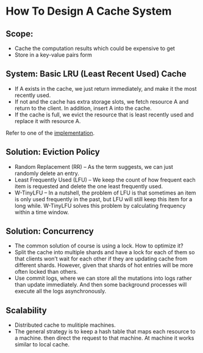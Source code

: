 # How To Design A Cache System

## Scope: 
- Cache the computation results which could be expensive to get
- Store in a key-value pairs form

## System: Basic LRU (Least Recent Used) Cache
- If A exists in the cache, we just return immediately, and make it the most recently used.
- If not and the cache has extra storage slots, we fetch resource A and return to the client. In addition, insert A into the cache.
- If the cache is full, we evict the resource that is least recently used and replace it with resource A.

Refer to one of the [implementation](../p146h/README.md).

## Solution: Eviction Policy
- Random Replacement (RR) – As the term suggests, we can just randomly delete an entry.
- Least Frequently Used (LFU) – We keep the count of how frequent each item is requested and delete the one least frequently used.
- W-TinyLFU – In a nutshell, the problem of LFU is that sometimes an item is only used frequently in the past, but LFU will still keep this item for a long while. W-TinyLFU solves this problem by calculating frequency within a time window.

## Solution: Concurrency
- The common solution of course is using a lock. How to optimize it?
- Split the cache into multiple shards and have a lock for each of them so that clients won’t wait for each other if they are updating cache from different shards. However, given that shards of hot entries will be more often locked than others.
- Use commit logs, where we can store all the mutations into logs rather than update immediately. And then some background processes will execute all the logs asynchronously.

## Scalability
- Distributed cache to mulitiple machines.
- The general strategy is to keep a hash table that maps each resource to a machine. then direct the request to that machine. At machine it works similar to local cache.
